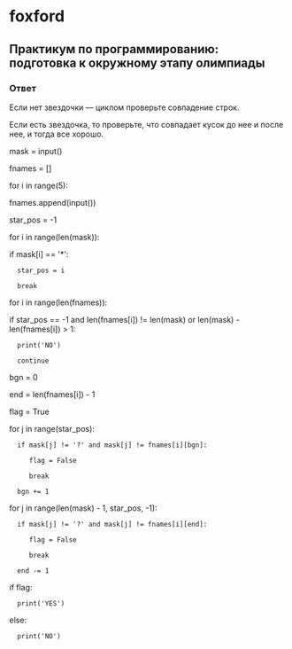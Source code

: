 # foxford
## Практикум по программированию: подготовка к окружному этапу олимпиады ##
### Ответ ###
Если нет звездочки — циклом проверьте совпадение строк.

Если есть звездочка, то проверьте, что совпадает кусок до нее и после нее, и тогда все хорошо.

 

mask = input()

fnames = []

for i in range(5):

   fnames.append(input())

star_pos = -1

for i in range(len(mask)):

   if mask[i] == '*':

      star_pos = i

      break

for i in range(len(fnames)):

   if star_pos == -1 and len(fnames[i]) != len(mask) or len(mask) - len(fnames[i]) > 1:

      print('NO')

      continue

   bgn = 0

   end = len(fnames[i]) - 1

   flag = True

   for j in range(star_pos):

      if mask[j] != '?' and mask[j] != fnames[i][bgn]:

         flag = False

         break

      bgn += 1 

   for j in range(len(mask) - 1, star_pos, -1):

      if mask[j] != '?' and mask[j] != fnames[i][end]:

         flag = False

         break

      end -= 1  

   if flag:

      print('YES')

   else:

      print('NO')